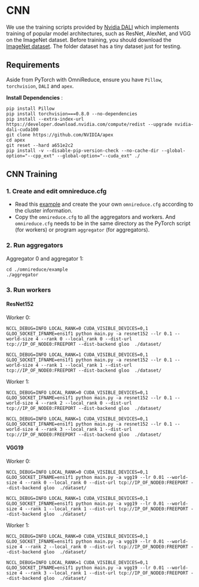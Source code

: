# CNN
We use the training scripts provided by [Nvidia DALI](https://docs.nvidia.com/deeplearning/dali/user-guide/docs/examples/use_cases/pytorch/resnet50/pytorch-resnet50.html) which implements training of popular model architectures, such as ResNet, AlexNet, and VGG on the ImageNet dataset. Before training, you should download the [ImageNet dataset](https://www.image-net.org/). The folder dataset has a tiny dataset just for testing.

## Requirements
Aside from PyTorch with OmniReduce, ensure you have 
`Pillow`, `torchvision`, `DALI` and `apex`.

**Install Dependencies** :

    pip install Pillow
    pip install torchvision===0.8.0 --no-dependencies
    pip install --extra-index-url https://developer.download.nvidia.com/compute/redist --upgrade nvidia-dali-cuda100
    git clone https://github.com/NVIDIA/apex
    cd apex
    git reset --hard a651e2c2
    pip install -v --disable-pip-version-check --no-cache-dir --global-option="--cpp_ext" --global-option="--cuda_ext" ./

## CNN Training
### 1. Create and edit omnireduce.cfg
- Read this [example](https://github.com/Phlix1/omnireduce/tree/master/example) and create the your own `omnireduce.cfg` according to the cluster information.
- Copy the `omnireduce.cfg` to all the aggregators and workers. And `omnireduce.cfg` needs to be in the same directory as the PyTorch script (for workers) or program `aggregator` (for aggregators).
### 2. Run aggregators
Aggregator 0 and aggregator 1:

    cd ./omnireduce/example
    ./aggregator

### 3. Run workers
#### ResNet152
Worker 0:

    NCCL_DEBUG=INFO LOCAL_RANK=0 CUDA_VISIBLE_DEVICES=0,1 GLOO_SOCKET_IFNAME=ens1f1 python main.py -a resnet152 --lr 0.1 --world-size 4 --rank 0 --local_rank 0 --dist-url tcp://IP_OF_NODE0:FREEPORT --dist-backend gloo  ./dataset/

    NCCL_DEBUG=INFO LOCAL_RANK=1 CUDA_VISIBLE_DEVICES=0,1 GLOO_SOCKET_IFNAME=ens1f1 python main.py -a resnet152 --lr 0.1 --world-size 4 --rank 1 --local_rank 1 --dist-url tcp://IP_OF_NODE0:FREEPORT --dist-backend gloo  ./dataset/

Worker 1:

    NCCL_DEBUG=INFO LOCAL_RANK=0 CUDA_VISIBLE_DEVICES=0,1 GLOO_SOCKET_IFNAME=ens1f1 python main.py -a resnet152 --lr 0.1 --world-size 4 --rank 2 --local_rank 0 --dist-url tcp://IP_OF_NODE0:FREEPORT --dist-backend gloo  ./dataset/

    NCCL_DEBUG=INFO LOCAL_RANK=1 CUDA_VISIBLE_DEVICES=0,1 GLOO_SOCKET_IFNAME=ens1f1 python main.py -a resnet152 --lr 0.1 --world-size 4 --rank 3 --local_rank 1 --dist-url tcp://IP_OF_NODE0:FREEPORT --dist-backend gloo  ./dataset/

#### VGG19
Worker 0:

    NCCL_DEBUG=INFO LOCAL_RANK=0 CUDA_VISIBLE_DEVICES=0,1 GLOO_SOCKET_IFNAME=ens1f1 python main.py -a vgg19 --lr 0.01 --world-size 4 --rank 0 --local_rank 0 --dist-url tcp://IP_OF_NODE0:FREEPORT --dist-backend gloo  ./dataset/

    NCCL_DEBUG=INFO LOCAL_RANK=1 CUDA_VISIBLE_DEVICES=0,1 GLOO_SOCKET_IFNAME=ens1f1 python main.py -a vgg19 --lr 0.01 --world-size 4 --rank 1 --local_rank 1 --dist-url tcp://IP_OF_NODE0:FREEPORT --dist-backend gloo  ./dataset/

Worker 1:

    NCCL_DEBUG=INFO LOCAL_RANK=0 CUDA_VISIBLE_DEVICES=0,1 GLOO_SOCKET_IFNAME=ens1f1 python main.py -a vgg19 --lr 0.01 --world-size 4 --rank 2 --local_rank 0 --dist-url tcp://IP_OF_NODE0:FREEPORT --dist-backend gloo  ./dataset/

    NCCL_DEBUG=INFO LOCAL_RANK=1 CUDA_VISIBLE_DEVICES=0,1 GLOO_SOCKET_IFNAME=ens1f1 python main.py -a vgg19 --lr 0.01 --world-size 4 --rank 3 --local_rank 1 --dist-url tcp://IP_OF_NODE0:FREEPORT --dist-backend gloo  ./dataset/
